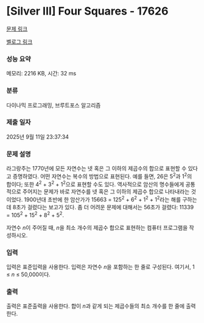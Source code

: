 # [Silver III] Four Squares - 17626 

[문제 링크](https://www.acmicpc.net/problem/17626)

[벨로그 링크](https://velog.io/@potion/%EB%B0%B1%EC%A4%80C17626%EB%B2%88-FourSquares)

### 성능 요약

메모리: 2216 KB, 시간: 32 ms

### 분류

다이나믹 프로그래밍, 브루트포스 알고리즘

### 제출 일자

2025년 9월 11일 23:37:34

### 문제 설명

<p>라그랑주는 1770년에 모든 자연수는 넷 혹은 그 이하의 제곱수의 합으로 표현할 수 있다고 증명하였다. 어떤 자연수는 복수의 방법으로 표현된다. 예를 들면, 26은 5<sup>2</sup>과 1<sup>2</sup>의 합이다; 또한 4<sup>2</sup> + 3<sup>2</sup> + 1<sup>2</sup>으로 표현할 수도 있다. 역사적으로 암산의 명수들에게 공통적으로 주어지는 문제가 바로 자연수를 넷 혹은 그 이하의 제곱수 합으로 나타내라는 것이었다. 1900년대 초반에 한 암산가가 15663 = 125<sup>2</sup> + 6<sup>2</sup> + 1<sup>2</sup> + 1<sup>2</sup>라는 해를 구하는데 8초가 걸렸다는 보고가 있다. 좀 더 어려운 문제에 대해서는 56초가 걸렸다: 11339 = 105<sup>2</sup> + 15<sup>2</sup> + 8<sup>2</sup> + 5<sup>2</sup>.</p>

<p>자연수 <em>n</em>이 주어질 때, <em>n</em>을 최소 개수의 제곱수 합으로 표현하는 컴퓨터 프로그램을 작성하시오.</p>

### 입력 

 <p>입력은 표준입력을 사용한다. 입력은 자연수 <em>n</em>을 포함하는 한 줄로 구성된다. 여기서, 1 ≤ <em>n</em> ≤ 50,000이다.</p>

### 출력 

 <p>출력은 표준출력을 사용한다. 합이 <em>n</em>과 같게 되는 제곱수들의 최소 개수를 한 줄에 출력한다.</p>

